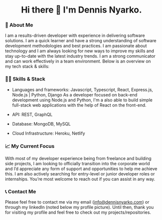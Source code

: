 <h1 align="center">Hi there 👋 I'm Dennis Nyarko.</h1>

### 🤔 About Me 
I am a results-driven developer with experience in delivering software solutions. I am a quick learner and have a strong understanding of software development methodologies and best practices. I am passionate about technology and I am always looking for new ways to improve my skills and stay up-to-date with the latest industry trends. I am a strong communicator and can work effectively in a team environment. Below is an overview on my tech stack & skills: 

### 👨‍💻 Skills & Stack  

- Languages and frameworks: Javascript, Typescript, React, Express.js, Node.js | Python, Django
As a developer focused on back-end development using Node.js and Python, I'm a also able to build simple full-stack web applications with the help of React on the front-end.

- API: REST, GraphQL 

- Database: MongoDB, MySQL 

- Cloud Infrastructure: Heroku, Netlify 

### 📈 My Current Focus 
With most of my developer experience being from freelance and building side projects, I am looking to officially transition into the corporate world and I’d appreciate any form of support and opportunities to help me achieve this. I am also actively searching for entry-level or junior developer roles or internships. You’re most welcome to reach out if you can assist in any way.

### 📞 Contact Me
Please feel free to contact me via my email (info@dennisnyarko.com) or through my linkedIn (noted below my profile picture). Until then, thank you for visiting my profile and feel free to check out my projects/repositories. 

